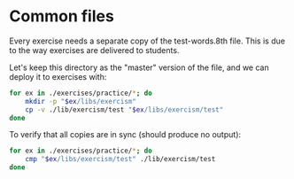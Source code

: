 # Common files

Every exercise needs a separate copy of the test-words.8th file.
This is due to the way exercises are delivered to students.

Let's keep this directory as the "master" version of the file,
and we can deploy it to exercises with:

```sh
for ex in ./exercises/practice/*; do
    mkdir -p "$ex/libs/exercism"
    cp -v ./lib/exercism/test "$ex/libs/exercism/test"
done
```

To verify that all copies are in sync (should produce no output):
```sh
for ex in ./exercises/practice/*; do
    cmp "$ex/libs/exercism/test" ./lib/exercism/test
done
```
